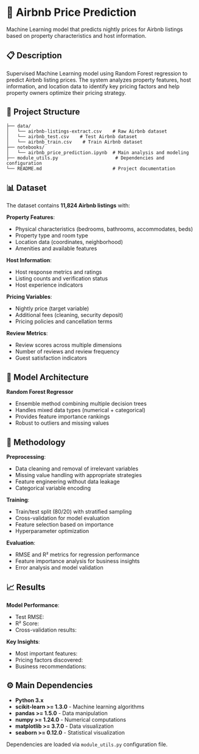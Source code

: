 # 🏡 Airbnb Price Prediction

Machine Learning model that predicts nightly prices for Airbnb listings based on property characteristics and host information.

## 📋 Description

Supervised Machine Learning model using Random Forest regression to predict Airbnb listing prices. The system analyzes property features, host information, and location data to identify key pricing factors and help property owners optimize their pricing strategy.

## 📁 Project Structure

```
├── data/
│   └── airbnb-listings-extract.csv    # Raw Airbnb dataset
│   └── airbnb_test.csv    # Test Airbnb dataset
│   └── airbnb_train.csv    # Train Airbnb dataset
├── notebooks/
│   └── airbnb_price_prediction.ipynb  # Main analysis and modeling
├── module_utils.py                     # Dependencies and configuration
└── README.md                          # Project documentation
```

## 📊 Dataset

The dataset contains **11,824 Airbnb listings** with:

**Property Features**:
- Physical characteristics (bedrooms, bathrooms, accommodates, beds)
- Property type and room type
- Location data (coordinates, neighborhood)
- Amenities and available features

**Host Information**:
- Host response metrics and ratings
- Listing counts and verification status
- Host experience indicators

**Pricing Variables**:
- Nightly price (target variable)
- Additional fees (cleaning, security deposit)
- Pricing policies and cancellation terms

**Review Metrics**:
- Review scores across multiple dimensions
- Number of reviews and review frequency
- Guest satisfaction indicators

## 🧠 Model Architecture

**Random Forest Regressor**
- Ensemble method combining multiple decision trees
- Handles mixed data types (numerical + categorical)
- Provides feature importance rankings
- Robust to outliers and missing values

## 🔬 Methodology

**Preprocessing**:
- Data cleaning and removal of irrelevant variables
- Missing value handling with appropriate strategies
- Feature engineering without data leakage
- Categorical variable encoding

**Training**:
- Train/test split (80/20) with stratified sampling
- Cross-validation for model evaluation
- Feature selection based on importance
- Hyperparameter optimization

**Evaluation**:
- RMSE and R² metrics for regression performance
- Feature importance analysis for business insights
- Error analysis and model validation

## 📈 Results

**Model Performance**:
- Test RMSE: 
- R² Score: 
- Cross-validation results: 

**Key Insights**:
- Most important features: 
- Pricing factors discovered: 
- Business recommendations: 

## ⚙️ Main Dependencies

- **Python 3.x**
- **scikit-learn >= 1.3.0** - Machine learning algorithms
- **pandas >= 1.5.0** - Data manipulation
- **numpy >= 1.24.0** - Numerical computations
- **matplotlib >= 3.7.0** - Data visualization
- **seaborn >= 0.12.0** - Statistical visualization

Dependencies are loaded via `module_utils.py` configuration file.
